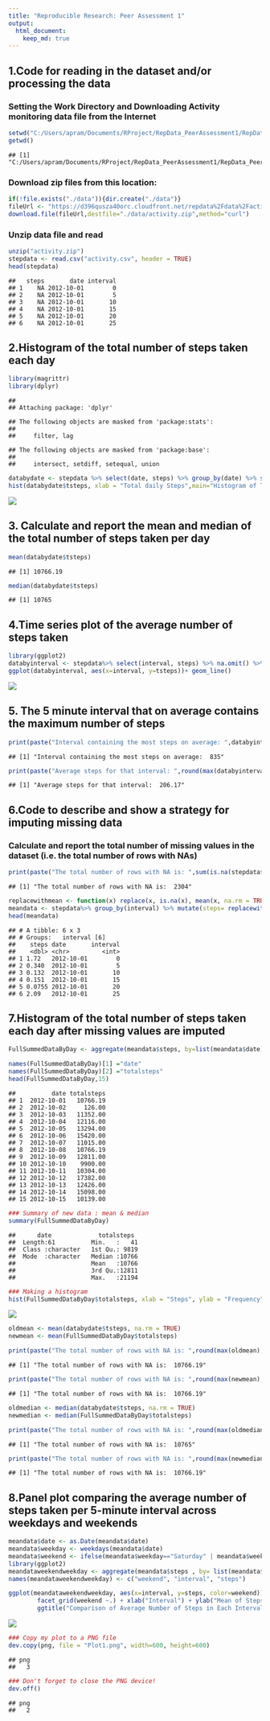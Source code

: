 ```yaml
---
title: "Reproducible Research: Peer Assessment 1"
output: 
  html_document:
    keep_md: true
---
```


## 1.Code for reading in the dataset and/or processing the data

### Setting the Work Directory and Downloading Activity monitoring data file from the Internet

```r
setwd("C:/Users/apram/Documents/RProject/RepData_PeerAssessment1/RepData_PeerAssessment1")
getwd()
```

```
## [1] "C:/Users/apram/Documents/RProject/RepData_PeerAssessment1/RepData_PeerAssessment1"
```

### Download zip files from this location:

```r
if(!file.exists("./data")){dir.create("./data")}
fileUrl <- "https://d396qusza40orc.cloudfront.net/repdata%2Fdata%2Factivity.zip"
download.file(fileUrl,destfile="./data/activity.zip",method="curl")
```
### Unzip data file and read 

```r
unzip("activity.zip")
stepdata <- read.csv("activity.csv", header = TRUE)
head(stepdata)
```

```
##   steps       date interval
## 1    NA 2012-10-01        0
## 2    NA 2012-10-01        5
## 3    NA 2012-10-01       10
## 4    NA 2012-10-01       15
## 5    NA 2012-10-01       20
## 6    NA 2012-10-01       25
```
## 2.Histogram of the total number of steps taken each day

```r
library(magrittr)
library(dplyr)
```

```
## 
## Attaching package: 'dplyr'
```

```
## The following objects are masked from 'package:stats':
## 
##     filter, lag
```

```
## The following objects are masked from 'package:base':
## 
##     intersect, setdiff, setequal, union
```

```r
databydate <- stepdata %>% select(date, steps) %>% group_by(date) %>% summarize(tsteps= sum(steps)) %>%na.omit()
hist(databydate$tsteps, xlab = "Total daily Steps",main="Histogram of Total Steps by day")
```

![](PA1_template_files/figure-html/unnamed-chunk-4-1.png)<!-- -->

## 3. Calculate and report the mean and median of the total number of steps taken per day

```r
mean(databydate$tsteps)
```

```
## [1] 10766.19
```

```r
median(databydate$tsteps)
```

```
## [1] 10765
```
## 4.Time series plot of the average number of steps taken

```r
library(ggplot2)
databyinterval <- stepdata%>% select(interval, steps) %>% na.omit() %>% group_by(interval) %>% summarize(tsteps= mean(steps))
ggplot(databyinterval, aes(x=interval, y=tsteps))+ geom_line()
```

![](PA1_template_files/figure-html/unnamed-chunk-6-1.png)<!-- -->

###
## 5. The 5 minute interval that on average contains the maximum number of steps


```r
print(paste("Interval containing the most steps on average: ",databyinterval$interval[which.max(databyinterval$tsteps)]))
```

```
## [1] "Interval containing the most steps on average:  835"
```

```r
print(paste("Average steps for that interval: ",round(max(databyinterval$tsteps),digits=2)))
```

```
## [1] "Average steps for that interval:  206.17"
```
## 6.Code to describe and show a strategy for imputing missing data
### Calculate and report the total number of missing values in the dataset (i.e. the total number of rows with NAs)

```r
print(paste("The total number of rows with NA is: ",sum(is.na(stepdata$steps))))
```

```
## [1] "The total number of rows with NA is:  2304"
```

```r
replacewithmean <- function(x) replace(x, is.na(x), mean(x, na.rm = TRUE))
meandata <- stepdata%>% group_by(interval) %>% mutate(steps= replacewithmean(steps))
head(meandata)
```

```
## # A tibble: 6 x 3
## # Groups:   interval [6]
##    steps date       interval
##    <dbl> <chr>         <int>
## 1 1.72   2012-10-01        0
## 2 0.340  2012-10-01        5
## 3 0.132  2012-10-01       10
## 4 0.151  2012-10-01       15
## 5 0.0755 2012-10-01       20
## 6 2.09   2012-10-01       25
```

## 7.Histogram of the total number of steps taken each day after missing values are imputed

```r
FullSummedDataByDay <- aggregate(meandata$steps, by=list(meandata$date), sum)

names(FullSummedDataByDay)[1] ="date"
names(FullSummedDataByDay)[2] ="totalsteps"
head(FullSummedDataByDay,15)
```

```
##          date totalsteps
## 1  2012-10-01   10766.19
## 2  2012-10-02     126.00
## 3  2012-10-03   11352.00
## 4  2012-10-04   12116.00
## 5  2012-10-05   13294.00
## 6  2012-10-06   15420.00
## 7  2012-10-07   11015.00
## 8  2012-10-08   10766.19
## 9  2012-10-09   12811.00
## 10 2012-10-10    9900.00
## 11 2012-10-11   10304.00
## 12 2012-10-12   17382.00
## 13 2012-10-13   12426.00
## 14 2012-10-14   15098.00
## 15 2012-10-15   10139.00
```

```r
### Summary of new data : mean & median
summary(FullSummedDataByDay)
```

```
##      date             totalsteps   
##  Length:61          Min.   :   41  
##  Class :character   1st Qu.: 9819  
##  Mode  :character   Median :10766  
##                     Mean   :10766  
##                     3rd Qu.:12811  
##                     Max.   :21194
```

```r
### Making a histogram
hist(FullSummedDataByDay$totalsteps, xlab = "Steps", ylab = "Frequency", main = "Total Daily Steps")
```

![](PA1_template_files/figure-html/unnamed-chunk-10-1.png)<!-- -->


```r
oldmean <- mean(databydate$tsteps, na.rm = TRUE)
newmean <- mean(FullSummedDataByDay$totalsteps)

print(paste("The total number of rows with NA is: ",round(max(oldmean),digits=2)))
```

```
## [1] "The total number of rows with NA is:  10766.19"
```

```r
print(paste("The total number of rows with NA is: ",round(max(newmean),digits=2)))
```

```
## [1] "The total number of rows with NA is:  10766.19"
```

```r
oldmedian <- median(databydate$tsteps, na.rm = TRUE)
newmedian <- median(FullSummedDataByDay$totalsteps)

print(paste("The total number of rows with NA is: ",round(max(oldmedian),digits=2)))
```

```
## [1] "The total number of rows with NA is:  10765"
```

```r
print(paste("The total number of rows with NA is: ",round(max(newmedian),digits=2)))
```

```
## [1] "The total number of rows with NA is:  10766.19"
```
## 8.Panel plot comparing the average number of steps taken per 5-minute interval across weekdays and weekends

```r
meandata$date <- as.Date(meandata$date)
meandata$weekday <- weekdays(meandata$date)
meandata$weekend <- ifelse(meandata$weekday=="Saturday" | meandata$weekday=="Sunday", "Weekend", "Weekday" )
library(ggplot2)
meandataweekendweekday <- aggregate(meandata$steps , by= list(meandata$weekend, meandata$interval), na.omit(mean))
names(meandataweekendweekday) <- c("weekend", "interval", "steps")

ggplot(meandataweekendweekday, aes(x=interval, y=steps, color=weekend)) + geom_line()+
        facet_grid(weekend ~.) + xlab("Interval") + ylab("Mean of Steps") +
        ggtitle("Comparison of Average Number of Steps in Each Interval") 
```

![](PA1_template_files/figure-html/unnamed-chunk-12-1.png)<!-- -->

```r
### Copy my plot to a PNG file
dev.copy(png, file = "Plot1.png", width=600, height=600)
```

```
## png 
##   3
```

```r
### Don't forget to close the PNG device!
dev.off()
```

```
## png 
##   2
```
